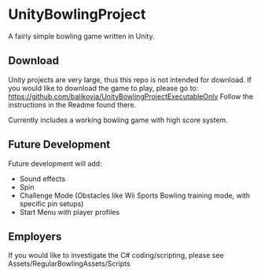 # UnityBowlingProject
A fairly simple bowling game written in Unity.

## Download
Unity projects are very large, thus this repo is not intended for download.
If you would like to download the game to play, please go to: https://github.com/balikovja/UnityBowlingProjectExecutableOnly
Follow the instructions in the Readme found there.

Currently includes a working bowling game with high score system.

## Future Development
Future development will add:
- Sound effects
- Spin
- Challenge Mode (Obstacles like Wii Sports Bowling training mode, with specific pin setups)
- Start Menu with player profiles

## Employers
If you would like to investigate the C# coding/scripting, please see Assets/RegularBowlingAssets/Scripts
